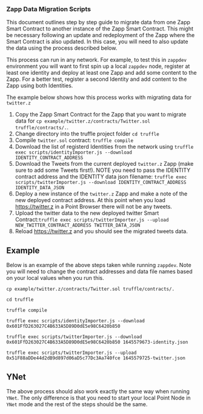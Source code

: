 ### Zapp Data Migration Scripts

This document outlines step by step guide to migrate data from one Zapp Smart Contract to another instance of the Zapp Smart Contract. This might be necessary following an update and redeployment of the Zapp where the Smart Contract is also updated. In this case, you will need to also update the data using the process described below.

This process can run in any network. For example, to test this in `zappdev` environment you will want to first spin up a local `zappdev` node, register at least one identity and deploy at least one Zapp and add some content to the Zapp. For a better test, register a second Identity and add content to the Zapp using both Identities.

The example below shows how this process works with migrating data for `twitter.z`

1. Copy the Zapp Smart Contract for the Zapp that you want to migrate data for `cp example/twitter.z/contracts/Twitter.sol truffle/contracts/.`.
1. Change directory into the truffle project folder `cd truffle`
1. Compile `twitter.sol` contract: `truffle compile`
1. Download the list of registerd Identities from the network using `truffle exec scripts/identityImporter.js --download IDENTITY_CONTRACT_ADDRESS`
1. Download the Tweets from the current deployed `twitter.z` Zapp (make sure to add some Tweets first!). NOTE you need to pass the IDENTITY contract address and the IDENTITY data json filename: `truffle exec scripts/twitterImporter.js --download IDENTITY_CONTRACT_ADDRESS IDENTITY_DATA_JSON`
1. Deploy a new instance of the `twitter.z` Zapp and make a note of the new deployed contract address. At this point when you load https://twitter.z in a Point Browser there will not be any tweets.
1. Upload the twitter data to the new deployed twitter Smart Contract:`truffle exec scripts/twitterImporter.js --upload NEW_TWITTER_CONTRACT_ADDRESS TWITTER_DATA_JSON`
1. Reload https://twitter.z and you should see the migrated tweets data.

## Example

Below is an example of the above steps taken while running `zappdev`. Note you will need to change the contract addresses and data file names based on your local values when you run this.

```
cp example/twitter.z/contracts/Twitter.sol truffle/contracts/.

cd truffle

truffle compile

truffle exec scripts/identityImporter.js --download 0x601FfD263027C4B633A5D89D0dE5e98C6420b850

truffle exec scripts/twitterImporter.js --download 0x601FfD263027C4B633A5D89D0dE5e98C6420b850 1645579673-identity.json

truffle exec scripts/twitterImporter.js --upload 0x51F88aDDe44d2dB9d897d06aD5c77Dc3Aa740fce 1645579725-twitter.json
```

## YNet

The above process should also work exactly the same way when running `YNet`. The only difference is that you need to start your local Point Node in `YNet` mode and the rest of the steps should be the same.